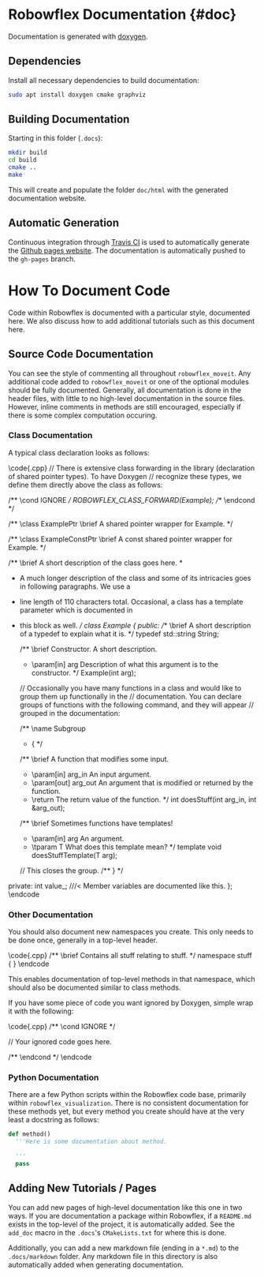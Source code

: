# Robowflex Documentation {#doc}
Documentation is generated with [doxygen](https://www.doxygen.nl/index.html).

## Dependencies
Install all necessary dependencies to build documentation:
```sh
sudo apt install doxygen cmake graphviz
```

## Building Documentation
Starting in this folder (`.docs`):
```sh
mkdir build
cd build
cmake ..
make
```
This will create and populate the folder `doc/html` with the generated documentation website.

## Automatic Generation
Continuous integration through [Travis CI](https://travis-ci.org/) is used to automatically generate the [Github pages website](https://kavrakilab.github.io/robowflex/index.html).
The documentation is automatically pushed to the `gh-pages` branch.

# How To Document Code

Code within Robowflex is documented with a particular style, documented here. 
We also discuss how to add additional tutorials such as this document here.

## Source Code Documentation

You can see the style of commenting all throughout `robowflex_moveit`.
Any additional code added to `robowflex_moveit` or one of the optional modules should be fully documented.
Generally, all documentation is done in the header files, with little to no high-level documentation in the source files.
However, inline comments in methods are still encouraged, especially if there is some complex computation occuring.

### Class Documentation

A typical class declaration looks as follows:

\code{.cpp}
// There is extensive class forwarding in the library (declaration of shared pointer types). To have Doxygen 
// recognize these types, we define them directly above the class as follows:

/** \cond IGNORE */
ROBOWFLEX_CLASS_FORWARD(Example);
/** \endcond */

/** \class ExamplePtr
    \brief A shared pointer wrapper for Example. */

/** \class ExampleConstPtr
    \brief A const shared pointer wrapper for Example. */

/** \brief A short description of the class goes here.
 *
 *  A much longer description of the class and some of its intricacies goes in following paragraphs. We use a
 * line length of 110 characters total. Occasional, a class has a template parameter which is documented in
 * this block as well.
 */
 class Example
 {
 public:
     /** \brief A short description of a typedef to explain what it is.
      */
     typedef std::string String;
    
     /** \brief Constructor. A short description.
      *  \param[in] arg Description of what this argument is to the constructor.
      */
     Example(int arg);
    
     // Occasionally you have many functions in a class and would like to group them up functionally in the 
     // documentation. You can declare groups of functions with the following command, and they will appear 
     // grouped in the documentation:
     
     /** \name Subgroup
      *  \{ */
     
     /** \brief A function that modifies some input.
      *  \param[in] arg_in An input argument.
      *  \param[out] arg_out An argument that is modified or returned by the function.
      *  \return The return value of the function.
      */
     int doesStuff(int arg_in, int &arg_out);
  
     /** \brief Sometimes functions have templates!
      *  \param[in] arg An argument.
      *  \tparam T What does this template mean?
      */
     template <typename T>
     void doesStuffTemplate(T arg);
    
     // This closes the group.
     /** \} */
     
 private:
     int value_; ///< Member variables are documented like this.
 };
 \endcode

### Other Documentation

You should also document new namespaces you create.
This only needs to be done once, generally in a top-level header.

\code{.cpp}
/** \brief Contains all stuff relating to stuff.
 */
namespace stuff
{
}
\endcode

This enables documentation of top-level methods in that namespace, which should also be documented similar to class methods.

If you have some piece of code you want ignored by Doxygen, simple wrap it with the following:

\code{.cpp}
/** \cond IGNORE */

// Your ignored code goes here.

/** \endcond */
\endcode

### Python Documentation

There are a few Python scripts within the Robowflex code base, primarily within `robowflex_visualization`.
There is no consistent documentation for these methods yet, but every method you create should have at the very least a docstring as follows:

```py
def method()
  '''Here is some documentation about method.
  
  '''
  pass
```

## Adding New Tutorials / Pages

You can add new pages of high-level documentation like this one in two ways.
If you are documentation a package within Robowflex, if a `README.md` exists in the top-level of the project, it is automatically added.
See the `add_doc` macro in the `.docs`'s `CMakeLists.txt` for where this is done.

Additionally, you can add a new markdown file (ending in a `*.md`) to the `.docs/markdown` folder.
Any markdown file in this directory is also automatically added when generating documentation.
